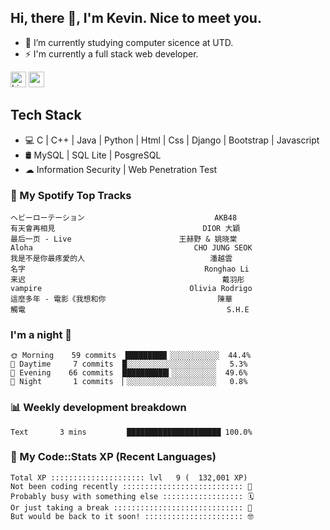 ## Hi, there 👋, I'm Kevin. Nice to meet you.

- 🌱 I’m currently studying computer sicence at UTD.
- ⚡ I'm currently a full stack web developer.

<a href="https://www.linkedin.com/in/kevin12686/"><img alt="LinkedIn" src="https://img.shields.io/badge/linkedin%20-%230077B5.svg?&style=for-the-badge&logo=linkedin&logoColor=white" height=25></a>
<a href="https://www.instagram.com/kevin12686/"><img src="https://img.shields.io/badge/instagram-3f729b?&style=for-the-badge&logo=instagram&logoColor=white" height=25></a>

## Tech Stack

* 💻 C | C++ | Java | Python | Html | Css | Django | Bootstrap | Javascript
* 🛢️ MySQL | SQL Lite | PosgreSQL
* ☁ Information Security | Web Penetration Test

### 🎵 My Spotify Top Tracks

<!-- spotify start -->

```text
ヘビーローテーション                             AKB48
有天會再相見                                 DIOR 大穎
最后一页 - Live                        王赫野 & 姚晓棠
Aloha                                    CHO JUNG SEOK
我是不是你最疼愛的人                            潘越雲
名字                                        Ronghao Li
来迟                                            戴羽彤
vampire                                 Olivia Rodrigo
這麼多年 - 電影《我想和你                         陳華
觸電                                             S.H.E
```

<!-- spotify end -->

### I'm a night 🦉

<!-- early_bird start -->

```text
🌞 Morning    59 commits  █████████▎░░░░░░░░░░░  44.4%
🌆 Daytime     7 commits  █░░░░░░░░░░░░░░░░░░░░   5.3%
🌃 Evening    66 commits  ██████████▍░░░░░░░░░░  49.6%
🌙 Night       1 commits  ▏░░░░░░░░░░░░░░░░░░░░   0.8%
```

<!-- early_bird end -->

### 📊 Weekly development breakdown

<!-- code_time start -->

```text
Text       3 mins         █████████████████████ 100.0%
```

<!-- code_time end -->

### 🧰 My Code::Stats XP (Recent Languages)

<!-- codestats start -->

```text
Total XP ::::::::::::::::::::: lvl   9 (  132,001 XP) 
Not been coding recently ::::::::::::::::::::::::::: 🙈
Probably busy with something else :::::::::::::::::: 🗓
Or just taking a break ::::::::::::::::::::::::::::: 🌴
But would be back to it soon! :::::::::::::::::::::: 🤓
```

<!-- codestats end -->

